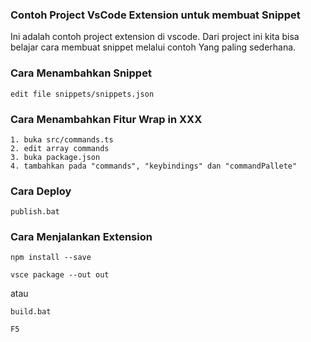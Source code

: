 ### Contoh Project VsCode Extension untuk membuat Snippet
Ini adalah contoh project extension di vscode.
Dari project ini kita bisa belajar cara membuat snippet melalui contoh
Yang paling sederhana.

### Cara Menambahkan Snippet
```
edit file snippets/snippets.json
```

### Cara Menambahkan Fitur Wrap in XXX
```
1. buka src/commands.ts
2. edit array commands
3. buka package.json
4. tambahkan pada "commands", "keybindings" dan "commandPallete"
```

### Cara Deploy
```
publish.bat
```


### Cara Menjalankan Extension
```
npm install --save
```

```
vsce package --out out
```

atau

```
build.bat
```

```
F5
```